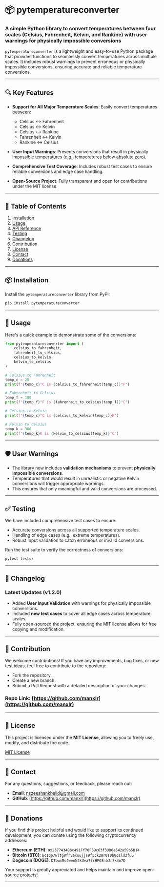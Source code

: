 
# 📦 pytemperatureconverter

### A simple Python library to convert temperatures between four scales (Celsius, Fahrenheit, Kelvin, and Rankine) with user warnings for physically impossible conversions

`pytemperatureconverter` is a lightweight and easy-to-use Python package that provides functions to seamlessly convert temperatures across multiple scales. It includes robust warnings to prevent erroneous or physically impossible conversions, ensuring accurate and reliable temperature conversions.

---

## 🔍 **Key Features**

- **Support for All Major Temperature Scales**: Easily convert temperatures between:
  - Celsius ↔ Fahrenheit  
  - Celsius ↔ Kelvin  
  - Celsius ↔ Rankine  
  - Fahrenheit ↔ Kelvin  
  - Rankine ↔ Celsius  

- **User Input Warnings**: Prevents conversions that result in physically impossible temperatures (e.g., temperatures below absolute zero).
  
- **Comprehensive Test Coverage**: Includes robust test cases to ensure reliable conversions and edge case handling.

- **Open-Source Project**: Fully transparent and open for contributions under the MIT license.

---

## 📝 **Table of Contents**
1. [Installation](#-installation)
2. [Usage](#-usage)
3. [API Reference](#-api-reference)
4. [Testing](#-testing)
5. [Changelog](#-changelog)
6. [Contribution](#-contribution)
7. [License](#-license)
8. [Contact](#-contact)
9. [Donations](#-donations)

---

## 📦 **Installation**

Install the `pytemperatureconverter` library from PyPI:

```bash
pip install pytemperatureconverter
```

---

## 🚀 **Usage**

Here's a quick example to demonstrate some of the conversions:

```python
from pytemperatureconverter import (
    celsius_to_fahrenheit,
    fahrenheit_to_celsius,
    celsius_to_kelvin,
    kelvin_to_celsius
)

# Celsius to Fahrenheit
temp_c = 25
print(f"{temp_c}°C is {celsius_to_fahrenheit(temp_c)}°F")

# Fahrenheit to Celsius
temp_f = 100
print(f"{temp_f}°F is {fahrenheit_to_celsius(temp_f)}°C")

# Celsius to Kelvin
print(f"{temp_c}°C is {celsius_to_kelvin(temp_c)}K")

# Kelvin to Celsius
temp_k = 300
print(f"{temp_k}K is {kelvin_to_celsius(temp_k)}°C")
```

---

## 🛡️ **User Warnings**

- The library now includes **validation mechanisms** to prevent **physically impossible conversions**.
- Temperatures that would result in unrealistic or negative Kelvin conversions will trigger appropriate warnings.
- This ensures that only meaningful and valid conversions are processed.

---

## ✅ **Testing**

We have included comprehensive test cases to ensure:

- Accurate conversions across all supported temperature scales.
- Handling of edge cases (e.g., extreme temperatures).
- Robust input validation to catch erroneous or invalid conversions.

Run the test suite to verify the correctness of conversions:

```bash
pytest tests/
```

---

## 🔄 **Changelog**

### Latest Updates (v1.2.0)

- Added **User Input Validation** with warnings for physically impossible conversions.
- Included **new test cases** to cover all edge cases across temperature scales.
- Fully open-sourced the project, ensuring the MIT license allows for free copying and modification.

---

## 🤝 **Contribution**

We welcome contributions! If you have any improvements, bug fixes, or new test ideas, feel free to contribute to the repository:

- Fork the repository.
- Create a new branch.
- Submit a Pull Request with a detailed description of your changes.

### Repo Link: [https://github.com/manxlr](https://github.com/manxlr)

---

## 📜 **License**

This project is licensed under the **MIT License**, allowing you to freely use, modify, and distribute the code.

[MIT License](https://opensource.org/licenses/MIT)

---

## 📧 **Contact**

For any questions, suggestions, or feedback, please reach out:

- **Email**: [nszeeshankhalid@gmail.com](mailto:nszeeshankhalid@gmail.com)
- **GitHub**: [https://github.com/manxlr](https://github.com/manxlr)

---

## 💖 **Donations**

If you find this project helpful and would like to support its continued development, you can donate using the following cryptocurrency addresses:

- **Ethereum (ETH)**: `0x23774348bc491Ff70F39c63f39B0e542a59b5B14`  
- **Bitcoin (BTC)**: `bc1qp7wltg8frvecuujjs9f3ck28r0s0h0qzld2fu6`  
- **Dogecoin (DOGE)**: `DTbwxMs4wenN2kUea77rHPQ8nbJrSk4o7D`  

Your support is greatly appreciated and helps maintain and improve open-source projects!

---

